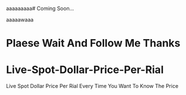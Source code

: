 aaaaaaaaa# Coming Soon...

aaaaawaaa

# Plaese Wait And Follow Me Thanks

# Live-Spot-Dollar-Price-Per-Rial
Live Spot  Dollar Price Per Rial Every Time You Want To Know The Price
